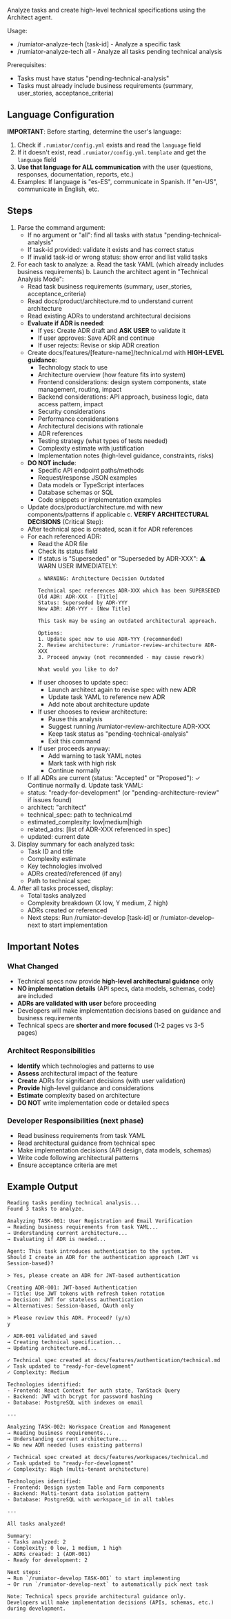 Analyze tasks and create high-level technical specifications using the Architect agent.

Usage:
- /rumiator-analyze-tech [task-id] - Analyze a specific task
- /rumiator-analyze-tech all - Analyze all tasks pending technical analysis

Prerequisites:
- Tasks must have status "pending-technical-analysis"
- Tasks must already include business requirements (summary, user_stories, acceptance_criteria)

## Language Configuration
**IMPORTANT**: Before starting, determine the user's language:
1. Check if `.rumiator/config.yml` exists and read the `language` field
2. If it doesn't exist, read `.rumiator/config.yml.template` and get the `language` field
3. **Use that language for ALL communication** with the user (questions, responses, documentation, reports, etc.)
4. Examples: If language is "es-ES", communicate in Spanish. If "en-US", communicate in English, etc.

## Steps

1. Parse the command argument:
   - If no argument or "all": find all tasks with status "pending-technical-analysis"
   - If task-id provided: validate it exists and has correct status
   - If invalid task-id or wrong status: show error and list valid tasks
2. For each task to analyze:
   a. Read the task YAML (which already includes business requirements)
   b. Launch the architect agent in "Technical Analysis Mode":
      - Read task business requirements (summary, user_stories, acceptance_criteria)
      - Read docs/product/architecture.md to understand current architecture
      - Read existing ADRs to understand architectural decisions
      - **Evaluate if ADR is needed**:
        * If yes: Create ADR draft and **ASK USER** to validate it
        * If user approves: Save ADR and continue
        * If user rejects: Revise or skip ADR creation
      - Create docs/features/[feature-name]/technical.md with **HIGH-LEVEL guidance**:
        * Technology stack to use
        * Architecture overview (how feature fits into system)
        * Frontend considerations: design system components, state management, routing, impact
        * Backend considerations: API approach, business logic, data access pattern, impact
        * Security considerations
        * Performance considerations
        * Architectural decisions with rationale
        * ADR references
        * Testing strategy (what types of tests needed)
        * Complexity estimate with justification
        * Implementation notes (high-level guidance, constraints, risks)
      - **DO NOT include**:
        * Specific API endpoint paths/methods
        * Request/response JSON examples
        * Data models or TypeScript interfaces
        * Database schemas or SQL
        * Code snippets or implementation examples
      - Update docs/product/architecture.md with new components/patterns if applicable
   c. **VERIFY ARCHITECTURAL DECISIONS** (Critical Step):
      - After technical spec is created, scan it for ADR references
      - For each referenced ADR:
        * Read the ADR file
        * Check its status field
        * If status is "Superseded" or "Superseded by ADR-XXX":
          ⚠️ WARN USER IMMEDIATELY:
          ```
          ⚠️ WARNING: Architecture Decision Outdated

          Technical spec references ADR-XXX which has been SUPERSEDED
          Old ADR: ADR-XXX - [Title]
          Status: Superseded by ADR-YYY
          New ADR: ADR-YYY - [New Title]

          This task may be using an outdated architectural approach.

          Options:
          1. Update spec now to use ADR-YYY (recommended)
          2. Review architecture: /rumiator-review-architecture ADR-XXX
          3. Proceed anyway (not recommended - may cause rework)

          What would you like to do?
          ```
        * If user chooses to update spec:
          - Launch architect again to revise spec with new ADR
          - Update task YAML to reference new ADR
          - Add note about architecture update
        * If user chooses to review architecture:
          - Pause this analysis
          - Suggest running /rumiator-review-architecture ADR-XXX
          - Keep task status as "pending-technical-analysis"
          - Exit this command
        * If user proceeds anyway:
          - Add warning to task YAML notes
          - Mark task with high risk
          - Continue normally
      - If all ADRs are current (status: "Accepted" or "Proposed"):
        ✓ Continue normally
   d. Update task YAML:
      - status: "ready-for-development" (or "pending-architecture-review" if issues found)
      - architect: "architect"
      - technical_spec: path to technical.md
      - estimated_complexity: low|medium|high
      - related_adrs: [list of ADR-XXX referenced in spec]
      - updated: current date
3. Display summary for each analyzed task:
   - Task ID and title
   - Complexity estimate
   - Key technologies involved
   - ADRs created/referenced (if any)
   - Path to technical spec
4. After all tasks processed, display:
   - Total tasks analyzed
   - Complexity breakdown (X low, Y medium, Z high)
   - ADRs created or referenced
   - Next steps: Run /rumiator-develop [task-id] or /rumiator-develop-next to start implementation

## Important Notes

### What Changed
- Technical specs now provide **high-level architectural guidance** only
- **NO implementation details** (API specs, data models, schemas, code) are included
- **ADRs are validated with user** before proceeding
- Developers will make implementation decisions based on guidance and business requirements
- Technical specs are **shorter and more focused** (1-2 pages vs 3-5 pages)

### Architect Responsibilities
- **Identify** which technologies and patterns to use
- **Assess** architectural impact of the feature
- **Create** ADRs for significant decisions (with user validation)
- **Provide** high-level guidance and considerations
- **Estimate** complexity based on architecture
- **DO NOT** write implementation code or detailed specs

### Developer Responsibilities (next phase)
- Read business requirements from task YAML
- Read architectural guidance from technical spec
- Make implementation decisions (API design, data models, schemas)
- Write code following architectural patterns
- Ensure acceptance criteria are met

## Example Output

```
Reading tasks pending technical analysis...
Found 3 tasks to analyze.

Analyzing TASK-001: User Registration and Email Verification
→ Reading business requirements from task YAML...
→ Understanding current architecture...
→ Evaluating if ADR is needed...

Agent: This task introduces authentication to the system.
Should I create an ADR for the authentication approach (JWT vs Session-based)?

> Yes, please create an ADR for JWT-based authentication

Creating ADR-001: JWT-based Authentication
→ Title: Use JWT tokens with refresh token rotation
→ Decision: JWT for stateless authentication
→ Alternatives: Session-based, OAuth only

> Please review this ADR. Proceed? (y/n)
y

✓ ADR-001 validated and saved
→ Creating technical specification...
→ Updating architecture.md...

✓ Technical spec created at docs/features/authentication/technical.md
✓ Task updated to "ready-for-development"
✓ Complexity: Medium

Technologies identified:
- Frontend: React Context for auth state, TanStack Query
- Backend: JWT with bcrypt for password hashing
- Database: PostgreSQL with indexes on email

---

Analyzing TASK-002: Workspace Creation and Management
→ Reading business requirements...
→ Understanding current architecture...
→ No new ADR needed (uses existing patterns)

✓ Technical spec created at docs/features/workspaces/technical.md
✓ Task updated to "ready-for-development"
✓ Complexity: High (multi-tenant architecture)

Technologies identified:
- Frontend: Design system Table and Form components
- Backend: Multi-tenant data isolation pattern
- Database: PostgreSQL with workspace_id in all tables

---

All tasks analyzed!

Summary:
- Tasks analyzed: 2
- Complexity: 0 low, 1 medium, 1 high
- ADRs created: 1 (ADR-001)
- Ready for development: 2

Next steps:
→ Run `/rumiator-develop TASK-001` to start implementing
→ Or run `/rumiator-develop-next` to automatically pick next task

Note: Technical specs provide architectural guidance only.
Developers will make implementation decisions (APIs, schemas, etc.) during development.
```
